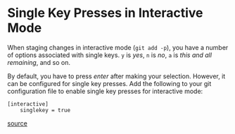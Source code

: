 # Single Key Presses in Interactive Mode

When staging changes in interactive mode (`git add -p`), you have a number
of options associated with single keys. `y` is *yes*, `n` is *no*, `a` is
*this and all remaining*, and so on.

By default, you have to press *enter* after making your selection. However,
it can be configured for single key presses. Add the following to your git
configuration file to enable single key presses for interactive mode:

```
[interactive]
    singlekey = true
```

[source](https://github.com/hashrocket/dotmatrix/blob/master/.gitconfig#L33-L34)
